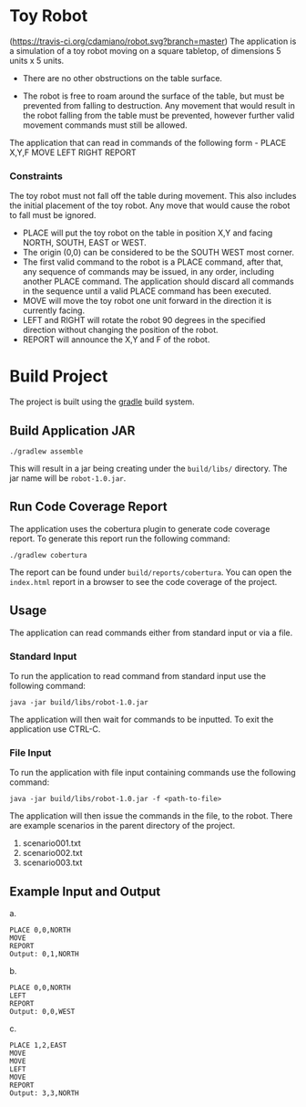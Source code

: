 # Toy Robot
(https://travis-ci.org/cdamiano/robot.svg?branch=master)
The application is a simulation of a toy robot moving on a square tabletop, of dimensions 5 units x 5 units.

*   There are no other obstructions on the table surface.

*   The robot is free to roam around the surface of the table, but must be prevented from falling to destruction. Any movement
that would result in the robot falling from the table must be prevented, however further valid movement commands must still
be allowed.

The application that can read in commands of the following form -
PLACE X,Y,F
MOVE
LEFT
RIGHT
REPORT

### Constraints
The toy robot must not fall off the table during movement. This also includes the initial placement of the toy robot.
Any move that would cause the robot to fall must be ignored.

* PLACE will put the toy robot on the table in position X,Y and facing NORTH, SOUTH, EAST or WEST.
* The origin (0,0) can be considered to be the SOUTH WEST most corner.
* The first valid command to the robot is a PLACE command, after that, any sequence of commands may be issued, in any order, including another PLACE command. The application should discard all commands in the sequence until a valid PLACE command has been executed.
* MOVE will move the toy robot one unit forward in the direction it is currently facing.
* LEFT and RIGHT will rotate the robot 90 degrees in the specified direction without changing the position of the robot.
* REPORT will announce the X,Y and F of the robot.


# Build Project

The project is built using the  [gradle](http://www.gradle.org/ "Title") build system.

## Build Application JAR


    ./gradlew assemble


This will result in a jar being creating under the `build/libs/` directory.  The jar name will be `robot-1.0.jar`.

## Run Code Coverage Report

The application uses the cobertura plugin to generate code coverage report.  To generate this report run the following command:


    ./gradlew cobertura

The report can be found under `build/reports/cobertura`.  You can open the `index.html` report in a
browser to see the code coverage of the project.

## Usage

The application can read commands either from standard input or via a file.

### Standard Input

To run the application to read command from standard input use the following command:

    java -jar build/libs/robot-1.0.jar

The application will then wait for commands to be inputted.  To exit the application use CTRL-C.

### File Input

To run the application with file input containing commands use the following command:

    java -jar build/libs/robot-1.0.jar -f <path-to-file>

The application will then issue the commands in the file, to the robot.  There are example scenarios in the parent directory
of the project.

1. scenario001.txt
2. scenario002.txt
3. scenario003.txt

## Example Input and Output
a.

    PLACE 0,0,NORTH
    MOVE
    REPORT
    Output: 0,1,NORTH

b.

    PLACE 0,0,NORTH
    LEFT
    REPORT
    Output: 0,0,WEST

c.

    PLACE 1,2,EAST
    MOVE
    MOVE
    LEFT
    MOVE
    REPORT
    Output: 3,3,NORTH


